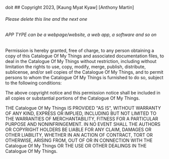 doit ## Copyright 2023, [Kaung Myat Kyaw] [Anthony Martin]

###### Please delete this line and the next one
###### APP TYPE can be a webpage/website, a web app, a software and so on

Permission is hereby granted, free of charge, to any person obtaining a copy of this Catalogue Of My Things and associated documentation files, to deal in the Catalogue Of My Things without restriction, including without limitation the rights to use, copy, modify, merge, publish, distribute, sublicense, and/or sell copies of the Catalogue Of My Things, and to permit persons to whom the Catalogue Of My Things is furnished to do so, subject to the following conditions:

The above copyright notice and this permission notice shall be included in all copies or substantial portions of the Catalogue Of My Things.

THE Catalogue Of My Things IS PROVIDED "AS IS", WITHOUT WARRANTY OF ANY KIND, EXPRESS OR IMPLIED, INCLUDING BUT NOT LIMITED TO THE WARRANTIES OF MERCHANTABILITY, FITNESS FOR A PARTICULAR PURPOSE AND NONINFRINGEMENT. IN NO EVENT SHALL THE AUTHORS OR COPYRIGHT HOLDERS BE LIABLE FOR ANY CLAIM, DAMAGES OR OTHER LIABILITY, WHETHER IN AN ACTION OF CONTRACT, TORT OR OTHERWISE, ARISING FROM, OUT OF OR IN CONNECTION WITH THE Catalogue Of My Things OR THE USE OR OTHER DEALINGS IN THE Catalogue Of My Things.
